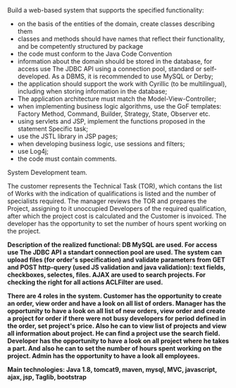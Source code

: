Build a web-based system that supports the specified functionality:
- on the basis of the entities of the domain, create classes describing them
- classes and methods should have names that reflect their functionality, and be competently structured by package
- the code must conform to the Java Code Convention
- information about the domain should be stored in the database, for access use The JDBC API using a connection pool, standard or self-developed. As a DBMS, it is recommended to use MySQL or Derby;
- the application should support the work with Cyrillic (to be multilingual), including when storing information in the database;
- The application architecture must match the Model-View-Controller;
- when implementing business logic algorithms, use the GoF templates: Factory Method, Command, Builder, Strategy, State, Observer etc.
- using servlets and JSP, implement the functions proposed in the statement Specific task;
- use the JSTL library in JSP pages;
- when developing business logic, use sessions and filters;
- use Log4j;
- the code must contain comments.

System Development team. 

The customer represents the Technical Task (TOR),  which contans the list of Works with the indication of qualifications is listed and the number of specialists required. 
The manager reviews the TOR and prepares the Project, assigning to it unoccupied Developers of the required qualification, after which the project cost is calculated and the Customer is invoiced.
The developer has the opportunity to set the number of hours spent working on the project.



<b>Description of the realized functional:<b>
DB MySQL are used. For access use The JDBC API a standart connection pool are used.
The system can upload files (for order's specification) and validate parameters from GET and POST http-query (used JS validation and java validation): text fields, checkboxes, selectes, files.
AJAX are used to search projects.
For checking the right for all actions ACLFilter are used.


There are 4 roles in the system.
Customer has the opportunity to create an order, view order and have a look on all list of orders.
Manager has the opportunity to have a look on all list of new orders, view order and create a project for order if there were not busy developers for period defined in the order, set project's price. Also he can to view list of projects and view all information about project. He can find a project use the search field.
Developer has the opportunity to have a look on all project where he takes a part. And also he can to set the number of hours spent working on the project. 
Admin has the opportunity to have a look all employees.


Main technologies: Java 1.8, tomcat9, maven, mysql, MVC, javascript, ajax, jsp, Taglib, bootstrap
